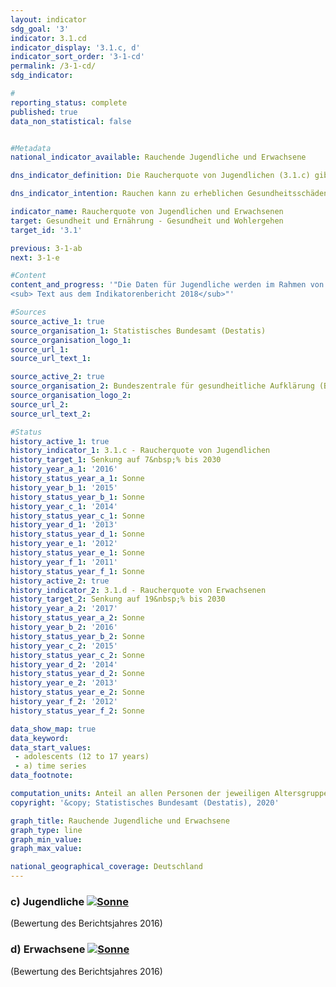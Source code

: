 ```yaml
---                   
layout: indicator                   
sdg_goal: '3'                   
indicator: 3.1.cd                   
indicator_display: '3.1.c, d'                   
indicator_sort_order: '3-1-cd'                   
permalink: /3-1-cd/                   
sdg_indicator:                    

#                   
reporting_status: complete                   
published: true                   
data_non_statistical: false                   


#Metadata                   
national_indicator_available: Rauchende Jugendliche und Erwachsene                   

dns_indicator_definition: Die Raucherquote von Jugendlichen (3.1.c) gibt den Anteil der 12- bis 17-Jährigen wieder, die angeben, gelegentlich oder ständig zu rauchen. Die Raucherquote von Erwachsenen (3.1.d) gibt den Anteil der Befragten im Alter von 15 Jahren und mehr an, welche im Mikrozensus die Fragen zum Rauchverhalten beantwortet haben und gelegentlich oder regelmäßig rauchen.<sub> Text aus dem Indikatorenbericht 2018</sub>                   

dns_indicator_intention: Rauchen kann zu erheblichen Gesundheitsschäden und frühzeitigem Tod führen. Von diesen Risiken betroffen sind nicht nur die Raucherinnen und Raucher selbst. Auch Nichtraucherinnen und Nichtraucher, die dem Tabakrauch ausgesetzt sind, werden nicht nur vom Rauch belästigt, sondern können davon auch erkranken. Die Bundesregierung hat das Ziel, den Anteil der Raucherinnen und Raucher bei Jugendlichen bis zum Jahr 2030 auf 7&nbsp;% und bei allen Personen ab 15 Jahren auf 19&nbsp;% zu senken.<sub> Text aus dem Indikatorenbericht 2018</sub>                   

indicator_name: Raucherquote von Jugendlichen und Erwachsenen                   
target: Gesundheit und Ernährung - Gesundheit und Wohlergehen                   
target_id: '3.1'                   

previous: 3-1-ab                   
next: 3-1-e                   

#Content                    
content_and_progress: '"Die Daten für Jugendliche werden im Rahmen von Erhebungen zum Substanzkonsum bei Jugendlichen und jungen Erwachsenen seit 1973 durch die Bundeszentrale für gesundheitliche Aufklärung mittels Telefoninterviews erhoben, seit 1993 auch in den neuen Bundesländern. Die Befragung erfolgte zunächst im drei- bis vierjährigen abstand und findet seit 2001 beinahe jährlich statt. Zwischenjahre ohne Erhebung wurden für die Darstellung der Zeitreihe interpoliert.2018 umfasste die verwendete Zufallsstichprobe 7&nbsp;002 Jugendliche und junge Erwachsene. Für Trendanalysen erfolgt eine Gewichtung nach Geschlecht, Region und Alter. <br><br>Die Daten für Erwachsene werden vierjährlich im Rahmen des Mikrozensus des Statistischen Bundesamtes erfragt. Zwischenjahre ohne Erhebung wurden für die Darstellung der Indikatordatenreihe interpoliert. Der Mikrozensus als Stichprobenerhebung umfasst 1&nbsp;% der Gesamtbevölkerung und ist die größte Haushaltsbefragung in Deutschland und Europa. Die Beantwortung der Fragen zu den Rauchgewohnheiten ist freiwillig und erfolgte 2017 durch 79&nbsp;% der Befragten. <br><br>In der Gruppe der Jugendlichen zwischen 12 und 17 Jahren stieg der Anteil der Raucherinnen und Raucher zunächst von 24&nbsp;% (1995) auf 28&nbsp;% (1997 und 2001) an, ist seitdem aber bis 2018 kontinuierlich auf 7&nbsp;% zurückgegangen. Dabei scheint es zwischen den Geschlechtern keine Unterschiede im Rauchverhalten zu geben. Bei Fortschreibung der Entwicklung der letzten Jahre ist der Zielwert für 2030 bereits erreicht. <br><br>Im Jahr 2017 gaben bei der Gesamtbevölkerung ab 15 Jahren insgesamt 22&nbsp;% an, gelegentlich oder regelmäßig zu rauchen. In den Jahren 1995 und 1999 hingegen rauchten 28&nbsp;%. Damit war die Raucherquote bei Erwachsenen leicht rückläufig. Bei gleichbleibender Entwicklung entsprechend dem Durchschnitt der letzten fünf Jahre kann das Ziel auch für diesen Teilindikator erfüllt werden.<br><br>19&nbsp;% aller Erwachsenen ab 15 Jahren zählten sich im Jahr 2017 zu den regelmäßigen Raucherinnen und Rauchern, 4&nbsp;% rauchten gelegentlich (Abweichung in der Summe durch Rundung). Mit einem Anteil von 19&nbsp;% rauchten Frauen deutlich weniger als Männer mit 26&nbsp;%. Während der Anteil bei den Frauen seit 1995 um 3 Prozentpunkte gesunken ist, waren es bei den Männern sogar 9 Prozentpunkte. <br><br>2017 bevorzugten 96&nbsp;% der befragten Raucherinnen und Raucher Zigaretten. Für das individuelle Gesundheitsrisiko durch das Rauchen ist die Menge des Tabakkonsums bedeutsam. 11&nbsp;% der regelmäßigen Zigarettenraucherinnen und -raucher (1995: 17&nbsp;%) waren mit mehr als 20 Zigaretten am Tag den starken Raucherinnen und Rauchern zuzurechnen, 81&nbsp;% rauchten 5 bis 20 Zigaretten am Tag. Dabei gab es geschlechtsspezifische Unterschiede. Fast jeder siebente der regelmäßigen Zigarettenraucher rauchte stark, aber nur jede dreizehnte Raucherin.<br><br>Rauchen birgt ein hohes und gleichwohl vermeidbares Gesundheitsrisiko. Im Jahr 2017 waren 5,0&nbsp;% aller Sterbefälle (3,5&nbsp;% bei Frauen, 6,5&nbsp;% bei Männern) auf eine für Raucherinnen und Raucher symptomatische Erkrankung (Lungen-, Bronchial-, Kehlkopf- und Luftröhrenkrebs) zurückzuführen. 2017 lag das durchschnittliche Alter der an Lungen-, Bronchial-, und Luft-röhrenkrebs Gestorbenen bei 71,0 Jahren und damit knapp acht Jahre unter dem Durch-schnittsalter der Gestorbenen insgesamt (78,8 Jahre). Eine verminderte Raucherquote kann daher zur Absenkung der vorzeitigen Sterblichkeit beitragen.
<sub> Text aus dem Indikatorenbericht 2018</sub>"'                   

#Sources
source_active_1: true                           
source_organisation_1: Statistisches Bundesamt (Destatis)                           
source_organisation_logo_1:                            
source_url_1:                            
source_url_text_1:                            

source_active_2: true                           
source_organisation_2: Bundeszentrale für gesundheitliche Aufklärung (BZGA)                           
source_organisation_logo_2:                            
source_url_2:                            
source_url_text_2:                            

#Status                   
history_active_1: true                   
history_indicator_1: 3.1.c - Raucherquote von Jugendlichen                   
history_target_1: Senkung auf 7&nbsp;% bis 2030
history_year_a_1: '2016'                           
history_status_year_a_1: Sonne
history_year_b_1: '2015'                           
history_status_year_b_1: Sonne
history_year_c_1: '2014'                           
history_status_year_c_1: Sonne
history_year_d_1: '2013'                           
history_status_year_d_1: Sonne
history_year_e_1: '2012'                           
history_status_year_e_1: Sonne
history_year_f_1: '2011'                           
history_status_year_f_1: Sonne
history_active_2: true                   
history_indicator_2: 3.1.d - Raucherquote von Erwachsenen                   
history_target_2: Senkung auf 19&nbsp;% bis 2030
history_year_a_2: '2017'                           
history_status_year_a_2: Sonne
history_year_b_2: '2016'                           
history_status_year_b_2: Sonne
history_year_c_2: '2015'                           
history_status_year_c_2: Sonne
history_year_d_2: '2014'                           
history_status_year_d_2: Sonne
history_year_e_2: '2013'                           
history_status_year_e_2: Sonne
history_year_f_2: '2012'                           
history_status_year_f_2: Sonne

data_show_map: true                   
data_keyword:                    
data_start_values: 
 - adolescents (12 to 17 years)
 - a) time series                   
data_footnote:                    

computation_units: Anteil an allen Personen der jeweiligen Altersgruppe, in&nbsp;%                   
copyright: '&copy; Statistisches Bundesamt (Destatis), 2020'                   

graph_title: Rauchende Jugendliche und Erwachsene                   
graph_type: line                   
graph_min_value:                    
graph_max_value:                    

national_geographical_coverage: Deutschland                   
---
```

<div>                               
  <div class="my-header">                               
    <h3>c) Jugendliche                               
      <a href="https://nachhaltige-entwicklung-deutschland.github.io/open-sdg-site-starter/status/"><img src="https://g205sdgs.github.io/sdg-indicators/public/Wettersymbole/Sonne.png" alt="Sonne" />                               
      </a>                               
    </h3>                               
  </div>
  <div class="my-header-note">
    <span>(Bewertung des Berichtsjahres 2016)</span>
  </div>                               
</div>                               
<div>                               
  <div class="my-header">                               
    <h3>d) Erwachsene                               
      <a href="https://nachhaltige-entwicklung-deutschland.github.io/open-sdg-site-starter/status/"><img src="https://g205sdgs.github.io/sdg-indicators/public/Wettersymbole/Sonne.png" alt="Sonne" />                               
      </a>                               
    </h3>                               
  </div>
  <div class="my-header-note">
    <span>(Bewertung des Berichtsjahres 2016)</span>
  </div>                               
</div>